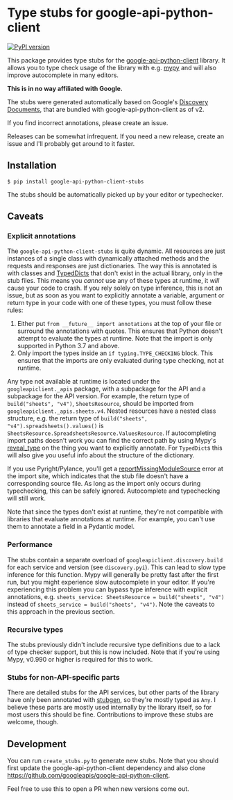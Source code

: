 # Type stubs for google-api-python-client

[![PyPI version](https://badge.fury.io/py/google-api-python-client-stubs.svg)](https://badge.fury.io/py/google-api-python-client-stubs)

This package provides type stubs for the [google-api-python-client](https://github.com/googleapis/google-api-python-client) library. 
It allows you to type check usage of the library with e.g. [mypy](http://mypy-lang.org/) and will also improve autocomplete in many editors.

**This is in no way affiliated with Google.**

The stubs were generated automatically based on Google's [Discovery Documents](https://developers.google.com/discovery/v1/reference/apis), that are bundled with google-api-python-client as of v2.

If you find incorrect annotations, please create an issue.

Releases can be somewhat infrequent. If you need a new release, create an issue and I'll probably get around to it faster.

## Installation

```shell script
$ pip install google-api-python-client-stubs
```

The stubs should be automatically picked up by your editor or typechecker.

## Caveats

### Explicit annotations
The `google-api-python-client-stubs` is quite dynamic. 
All resources are just instances of a single class with dynamically attached methods
and the requests and responses are just dictionaries. The way this is annotated is with
classes and [TypedDicts](https://docs.python.org/3/library/typing.html#typing.TypedDict)
that don't exist in the actual library, only in the stub files. This means you *cannot* use any of these types at runtime, it *will* cause your code to crash.
If you rely solely on type inference, this is not an issue, but as soon as you want to explicitly
annotate a variable, argument or return type in your code with one of these types, you must follow these rules:
1. Either put `from __future__ import annotations` at the top of your file or surround the annotations with quotes. 
This ensures that Python doesn't attempt to evaluate the types at runtime. 
Note that the import is only supported in Python 3.7 and above.
2. Only import the types inside an `if typing.TYPE_CHECKING` block. This ensures that the imports are only evaluated during
type checking, not at runtime.

Any type not available at runtime is located under the `googleapiclient._apis` package, with a subpackage for the API and a subpackage for the API version.
For example, the return type of `build("sheets", "v4")`, `SheetsResource`, should be imported from `googleapiclient._apis.sheets.v4`. Nested resources have a nested class structure, e.g. the return type of `build("sheets", "v4").spreadsheets().values()` is `SheetsResource.SpreadsheetsResource.ValuesResource`.
If autocompleting import paths doesn't work you can find the correct path by using Mypy's [reveal_type](https://mypy.readthedocs.io/en/stable/common_issues.html#reveal-type)
on the thing you want to explicitly annotate. For `TypedDict`s this will also give you useful info about the structure of the dictionary.

If you use Pyright/Pylance, you'll get a [reportMissingModuleSource](https://github.com/microsoft/pyright/blob/main/docs/configuration.md#reportMissingModuleSource) error at the import site, which indicates that the stub file doesn't have a corresponding source file. As long as the import only occurs during typechecking, this can be safely ignored. Autocomplete and typechecking will still work.

Note that since the types don't exist at runtime, they're not compatible with libraries that evaluate annotations at runtime. For example, you can't use them to annotate a field in a Pydantic model.

### Performance
The stubs contain a separate overload of `googleapiclient.discovery.build` for each service and version (see `discovery.pyi`). 
This can lead to slow type inference for this function. Mypy will generally be pretty fast after the first run,
but you might experience slow autocomplete in your editor. If you're experiencing this problem you can bypass type inference with explicit annotations, 
e.g. `sheets_service: SheetsResource = build("sheets", "v4")` instead of `sheets_service = build("sheets", "v4")`.
Note the caveats to this approach in the previous section.

### Recursive types
The stubs previously didn't include recursive type definitions due to a lack of type checker support, but this is now included. Note that if you're using Mypy, v0.990 or higher is required for this to work.

### Stubs for non-API-specific parts
There are detailed stubs for the API services, but other parts of the library have only been annotated with [stubgen](https://mypy.readthedocs.io/en/stable/stubgen.html),
so they're mostly typed as `Any`. I believe these parts are mostly used internally by the library itself,
so for most users this should be fine. Contributions to improve these stubs are welcome, though.

## Development
You can run `create_stubs.py` to generate new stubs. Note that you should first update the google-api-python-client dependency and also clone https://github.com/googleapis/google-api-python-client.

Feel free to use this to open a PR when new versions come out.